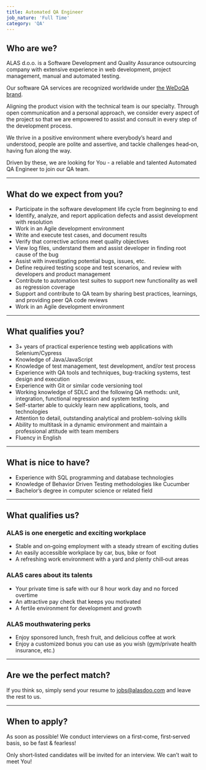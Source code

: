 ```yaml
---
title: Automated QA Engineer
job_nature: 'Full Time'
category: 'QA'
---
```


## Who are we?

ALAS d.o.o. is a Software Development and Quality Assurance outsourcing company with extensive experience in web development, project management, manual and automated testing.

Our software QA services are recognized worldwide under [the WeDoQA brand](https://www.wedoqa.com/).

Aligning the product vision with the technical team is our specialty. Through open communication and a personal approach, we consider every aspect of the project so that we are empowered to assist and consult in every step of the development process.

We thrive in a positive environment where everybody’s heard and understood, people are polite and assertive, and tackle challenges head&#8209;on, having fun along the way.

Driven by these, we are looking for You - a reliable and talented Automated QA Engineer to join our QA team.

---

## What do we expect from you?

- Participate in the software development life cycle from beginning to end
- Identify, analyze, and report application defects and assist development with resolution
- Work in an Agile development environment
- Write and execute test cases, and document results
- Verify that corrective actions meet quality objectives
- View log files, understand them and assist developer in finding root cause of the bug
- Assist with investigating potential bugs, issues, etc.
- Define required testing scope and test scenarios, and review with developers and product management
- Contribute to automation test suites to support new functionality as well as regression coverage
- Support and contribute to QA team by sharing best practices, learnings, and providing peer QA code reviews
- Work in an Agile development environment

---

## What qualifies you?

- 3+ years of practical experience testing web applications with Selenium/Cypress
- Knowledge of Java/JavaScript
- Knowledge of test management, test development, and/or test process
- Experience with QA tools and techniques, bug-tracking systems, test design and execution
- Experience with Git or similar code versioning tool
- Working knowledge of SDLC and the following QA methods: unit, integration, functional regression and system testing
- Self-starter able to quickly learn new applications, tools, and technologies
- Attention to detail, outstanding analytical and problem-solving skills
- Ability to multitask in a dynamic environment and maintain a professional attitude with team members
- Fluency in English

---

## What is nice to have?

- Experience with SQL programming and database technologies
- Knowledge of Behavior Driven Testing methodologies like Cucumber
- Bachelor’s degree in computer science or related field

---

## What qualifies us?

### ALAS is one energetic and exciting workplace

- Stable and on&#8209;going employment with a steady stream of exciting duties
- An easily accessible workplace by car, bus, bike or foot
- A refreshing work environment with a yard and plenty chill&#8209;out areas

### ALAS cares about its talents

- Your private time is safe with our 8 hour work day and no forced overtime
- An attractive pay check that keeps you motivated
- A fertile environment for development and growth

### ALAS mouthwatering perks

- Enjoy sponsored lunch, fresh fruit, and delicious coffee at work
- Enjoy a customized bonus you can use as you wish (gym/private health insurance, etc.)

---

## Are we the perfect match?

If you think so, simply send your resume to <jobs@alasdoo.com> and leave the rest to us.

---

## When to apply?

As soon as possible!
We conduct interviews on a first&#8209;come, first&#8209;served basis, so be fast & fearless!

Only short&#8209;listed candidates will be invited for an interview. We can’t wait to meet You!
